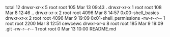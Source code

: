 total 12
drwxr-xr-x 5 root root  105 Mar 13 09:43 .
drwxr-xr-x 1 root root  108 Mar  8 12:46 ..
drwxr-xr-x 2 root root 4096 Mar  8 14:57 0x00-shell_basics
drwxr-xr-x 2 root root 4096 Mar  9 19:09 0x01-shell_permissions
-rw-r--r-- 1 root root 2200 Mar  8 12:51 cewcewc
drwxr-xr-x 8 root root  185 Mar  9 19:09 .git
-rw-r--r-- 1 root root    0 Mar 13 10:00 README.md
